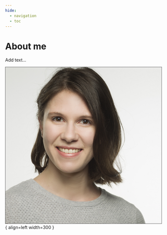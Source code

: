 ```yaml
---
hide:
  - navigation
  - toc
---
```


# About me

Add text...

![Image title](./assets/images/cv.jpg){ align=left width=300 }


